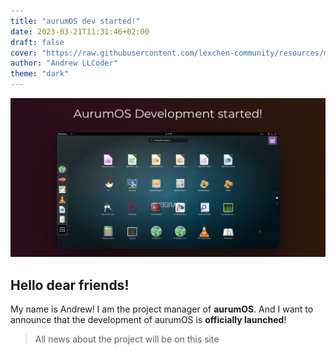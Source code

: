 ```yaml
---
title: "aurumOS dev started!"
date: 2023-03-21T11:31:46+02:00
draft: false
cover: "https://raw.githubusercontent.com/lexchen-community/resources/main/screenzy-1680372230387.png"
author: "Andrew LLCoder"
theme: "dark"
---
```


![cover|inline](https://raw.githubusercontent.com/lexchen-community/resources/main/screenzy-1680372230387.png)

## **Hello dear friends!** 
My name is Andrew! I am the project manager of **aurumOS**. And I want to announce that the development of aurumOS is **officially launched**! 

>All news about the project will be on this site
